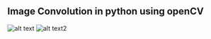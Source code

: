 ## Image Convolution in python using openCV


![alt text](https://github.com/KemerDev/PythonImageConvolution/blob/main/enemy.jpg "Unprocessed image") ![alt text2](https://github.com/KemerDev/PythonImageConvolution/blob/main/edge_enemy.jpg "Convoluted image with edge detection kernel")
